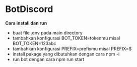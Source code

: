 # BotDiscord
**Cara install dan run**
- buat file .env pada main directory
- tambahkan konfigurasi BOT_TOKEN=tokenmu misal BOT_TOKEN=123abc
- tambahkan konfigurasi PREFIX=prefixmu misal PREFIX=$
- install pakage yang dibutuhkan dengan cara npm -i
- run bot dengan cara npm run start
